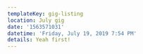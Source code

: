 ```yaml
---
templateKey: gig-listing
location: July gig
date: '1563571031'
datetime: 'Friday, July 19, 2019 7:54 PM'
details: Yeah first!
---
```



